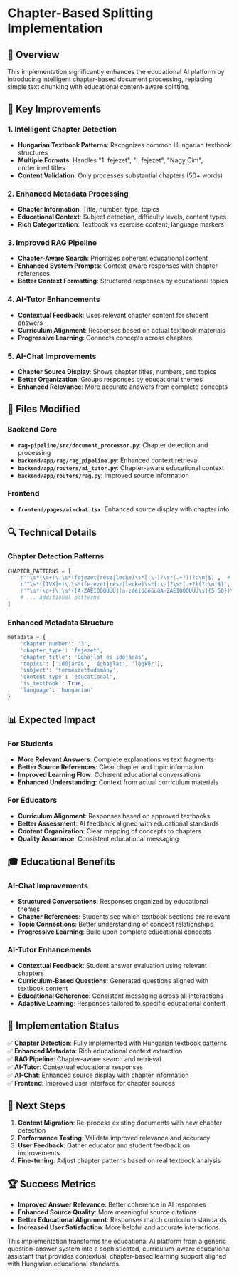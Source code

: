 # Chapter-Based Splitting Implementation

## 🎯 Overview

This implementation significantly enhances the educational AI platform by introducing intelligent chapter-based document processing, replacing simple text chunking with educational content-aware splitting.

## 🚀 Key Improvements

### 1. **Intelligent Chapter Detection**
- **Hungarian Textbook Patterns**: Recognizes common Hungarian textbook structures
- **Multiple Formats**: Handles "1. fejezet", "I. fejezet", "Nagy Cím", underlined titles
- **Content Validation**: Only processes substantial chapters (50+ words)

### 2. **Enhanced Metadata Processing**
- **Chapter Information**: Title, number, type, topics
- **Educational Context**: Subject detection, difficulty levels, content types
- **Rich Categorization**: Textbook vs exercise content, language markers

### 3. **Improved RAG Pipeline**
- **Chapter-Aware Search**: Prioritizes coherent educational content
- **Enhanced System Prompts**: Context-aware responses with chapter references
- **Better Context Formatting**: Structured responses by educational topics

### 4. **AI-Tutor Enhancements**
- **Contextual Feedback**: Uses relevant chapter content for student answers
- **Curriculum Alignment**: Responses based on actual textbook materials
- **Progressive Learning**: Connects concepts across chapters

### 5. **AI-Chat Improvements**
- **Chapter Source Display**: Shows chapter titles, numbers, and topics
- **Better Organization**: Groups responses by educational themes
- **Enhanced Relevance**: More accurate answers from complete concepts

## 📁 Files Modified

### Backend Core
- **`rag-pipeline/src/document_processor.py`**: Chapter detection and processing
- **`backend/app/rag/rag_pipeline.py`**: Enhanced context retrieval
- **`backend/app/routers/ai_tutor.py`**: Chapter-aware educational context
- **`backend/app/routers/rag.py`**: Improved source information

### Frontend
- **`frontend/pages/ai-chat.tsx`**: Enhanced source display with chapter info

## 🔍 Technical Details

### Chapter Detection Patterns
```python
CHAPTER_PATTERNS = [
    r'^\s*(\d+)\.\s*(fejezet|rész|lecke)\s*[:\-]?\s*(.+?)(?:\n|$)',  # "1. fejezet: Címe"
    r'^\s*([IVX]+)\.\s*(fejezet|rész|lecke)\s*[:\-]?\s*(.+?)(?:\n|$)',  # "I. fejezet: Címe"
    r'^\s*(\d+)\.\s*([A-ZÁÉÍÓÖŐÚÜŰ][a-záéíóöőúüűA-ZÁÉÍÓÖŐÚÜŰ\s]{5,50})\s*$',  # "1. Nagy Cím"
    # ... additional patterns
]
```

### Enhanced Metadata Structure
```python
metadata = {
    'chapter_number': '3',
    'chapter_type': 'fejezet',
    'chapter_title': 'Éghajlat és időjárás',
    'topics': ['időjárás', 'éghajlat', 'légkör'],
    'subject': 'természettudomány',
    'content_type': 'educational',
    'is_textbook': True,
    'language': 'hungarian'
}
```

## 📊 Expected Impact

### For Students
- **More Relevant Answers**: Complete explanations vs text fragments
- **Better Source References**: Clear chapter and topic information
- **Improved Learning Flow**: Coherent educational conversations
- **Enhanced Understanding**: Context from actual curriculum materials

### For Educators
- **Curriculum Alignment**: Responses based on approved textbooks
- **Better Assessment**: AI feedback aligned with educational standards
- **Content Organization**: Clear mapping of concepts to chapters
- **Quality Assurance**: Consistent educational messaging

## 🎓 Educational Benefits

### **AI-Chat Improvements**
- **Structured Conversations**: Responses organized by educational themes
- **Chapter References**: Students see which textbook sections are relevant
- **Topic Connections**: Better understanding of concept relationships
- **Progressive Learning**: Build upon complete educational concepts

### **AI-Tutor Enhancements**
- **Contextual Feedback**: Student answer evaluation using relevant chapters
- **Curriculum-Based Questions**: Generated questions aligned with textbook content
- **Educational Coherence**: Consistent messaging across all interactions
- **Adaptive Learning**: Responses tailored to specific educational content

## 🔧 Implementation Status

✅ **Chapter Detection**: Fully implemented with Hungarian textbook patterns  
✅ **Enhanced Metadata**: Rich educational context extraction  
✅ **RAG Pipeline**: Chapter-aware search and retrieval  
✅ **AI-Tutor**: Contextual educational responses  
✅ **AI-Chat**: Enhanced source display with chapter information  
✅ **Frontend**: Improved user interface for chapter sources  

## 🎉 Next Steps

1. **Content Migration**: Re-process existing documents with new chapter detection
2. **Performance Testing**: Validate improved relevance and accuracy
3. **User Feedback**: Gather educator and student feedback on improvements
4. **Fine-tuning**: Adjust chapter patterns based on real textbook analysis

## 🏆 Success Metrics

- **Improved Answer Relevance**: Better coherence in AI responses
- **Enhanced Source Quality**: More meaningful source citations
- **Better Educational Alignment**: Responses match curriculum standards
- **Increased User Satisfaction**: More helpful and accurate interactions

This implementation transforms the educational AI platform from a generic question-answer system into a sophisticated, curriculum-aware educational assistant that provides contextual, chapter-based learning support aligned with Hungarian educational standards.